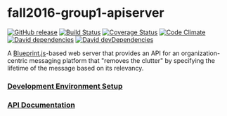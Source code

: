 # fall2016-group1-apiserver

[![GitHub release](https://img.shields.io/github/release/CS450-ECE461/fall2016-group1-apiserver.svg)](https://github.com/CS450-ECE461/fall2016-group1-apiserver/releases)
[![Build Status](https://img.shields.io/travis/CS450-ECE461/fall2016-group1-apiserver/master.svg)](https://travis-ci.org/CS450-ECE461/fall2016-group1-apiserver)
[![Coverage Status](https://img.shields.io/codeclimate/coverage/github/CS450-ECE461/fall2016-group1-apiserver.svg)](https://codeclimate.com/github/CS450-ECE461/fall2016-group1-apiserver/coverage)
[![Code Climate](https://img.shields.io/codeclimate/github/CS450-ECE461/fall2016-group1-apiserver/badges/gpa.svg)](https://codeclimate.com/github/CS450-ECE461/fall2016-group1-apiserver) 
[![David dependencies](https://img.shields.io/david/CS450-ECE461/fall2016-group1-apiserver.svg)](https://github.com/CS450-ECE461/fall2016-group1-apiserver)
[![David devDependencies](https://img.shields.io/david/dev/CS450-ECE461/fall2016-group1-apiserver.svg)](https://github.com/CS450-ECE461/fall2016-group1-apiserver)



A [Blueprint.js](https://github.com/onehilltech/blueprint)-based web server that provides an API for an organization-centric
messaging platform that "removes the clutter" by specifying the lifetime of the message based on its relevancy.

### [Development Environment Setup](docs/dev/README.md)
### [API Documentation](docs/api)
